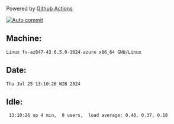 Powered by [Github Actions](https://github.com/features/actions)

[![Auto commit](https://github.com/hiage/workstation/workflows/Auto%20commit/badge.svg)](https://github.com/hiage/workstation/actions?query=workflow%3A%22Auto+commit%22)

## Machine:
```
Linux fv-az847-43 6.5.0-1024-azure x86_64 GNU/Linux
```
## Date:
```
Thu Jul 25 13:10:26 WIB 2024
```
## Idle:
```
 13:10:26 up 4 min,  0 users,  load average: 0.48, 0.37, 0.18
```
